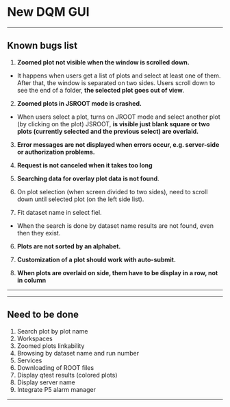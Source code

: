 # New DQM GUI

---

## Known bugs list

1. **Zoomed plot not visible when the window is scrolled down.**

- It happens when users get a list of plots and select at least one of them. After that, the window is separated on two sides. Users scroll down to see the end of a folder, **the selected plot goes out of view**.

2. **Zoomed plots in JSROOT mode is crashed.**

- When users select a plot, turns on JROOT mode and select another plot (by clicking on the plot) JSROOT, **is visible just blank square or two plots (currently selected and the previous select) are overlaid.**

3. **Error messages are not displayed when errors occur, e.g. server-side or authorization problems.**

4. **Request is not canceled when it takes too long**

5. **Searching data for overlay plot data is not found**.

6. On plot selection (when screen divided to two sides), need to scroll down until selected plot (on the left side list).

7. Fit dataset name in select fiel.

- When the search is done by dataset name results are not found, even then they exist.

6. **Plots are not sorted by an alphabet.**

7. **Customization of a plot should work with auto-submit.**

8. **When plots are overlaid on side, them have to be display in a row, not in column**

---
---
## Need to be done

1. Search plot by plot name
2. Workspaces
3. Zoomed plots linkability
4. Browsing by dataset name and run number
5. Services
6. Downloading of ROOT files
7. Display qtest results (colored plots)
8. Display server name
9. Integrate P5 alarm manager
---
